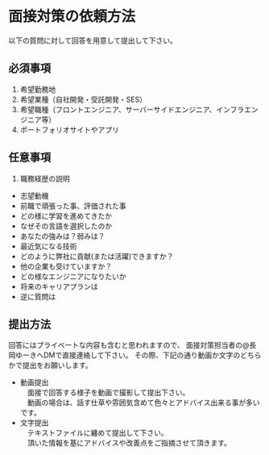 # 面接対策の依頼方法

以下の質問に対して回答を用意して提出して下さい。

## 必須事項
1. 希望勤務地
2. 希望業種（自社開発・受託開発・SES）
3. 希望職種（フロントエンジニア、サーバーサイドエンジニア、インフラエンジニア等）
4. ポートフォリオサイトやアプリ

## 任意事項
1. 職務経歴の説明
- 志望動機
- 前職で頑張った事、評価された事
- どの様に学習を進めてきたか
- なぜその言語を選択したのか
- あなたの強みは？弱みは？
- 最近気になる技術
- どのように弊社に貢献(または活躍)できますか？
- 他の企業も受けていますか？
- どの様なエンジニアになりたいか
- 将来のキャリアプランは
- 逆に質問は

## 提出方法

回答にはプライベートな内容も含むと思われますので、
面接対策担当者の@長岡ゆーきへDMで直接連絡して下さい。
その際、下記の通り動画か文字のどちらかで提出をお願いします。

- 動画提出  
　面接で回答する様子を動画で撮影して提出下さい。  
　動画の場合は、話す仕草や雰囲気含めて色々とアドバイス出来る事が多いです。
- 文字提出  
　テキストファイルに纏めて提出して下さい。  
　頂いた情報を基にアドバイスや改善点をご指摘させて頂きます。  
